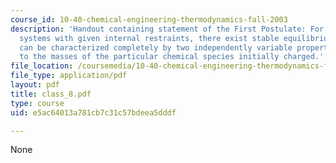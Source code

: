 ```yaml
---
course_id: 10-40-chemical-engineering-thermodynamics-fall-2003
description: 'Handout containing statement of the First Postulate: For closed simple
  systems with given internal restraints, there exist stable equilibrium states that
  can be characterized completely by two independently variable properties in addition
  to the masses of the particular chemical species initially charged.'
file_location: /coursemedia/10-40-chemical-engineering-thermodynamics-fall-2003/e5ac64013a781cb7c31c57bdeea5dddf_class_8.pdf
file_type: application/pdf
layout: pdf
title: class_8.pdf
type: course
uid: e5ac64013a781cb7c31c57bdeea5dddf

---
```

None